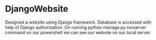 # DjangoWebsite
Designed a website using Django framework. Database is accessed with help of Django authorization. On running python manage.py runserver command on our powershell we can see our website on our local server.
